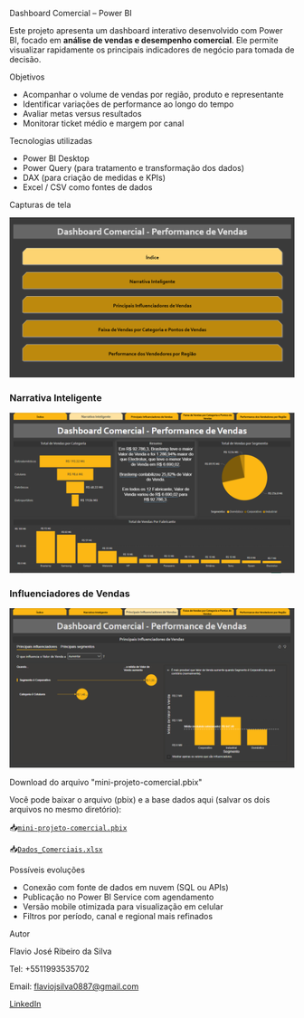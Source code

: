 Dashboard Comercial – Power BI

Este projeto apresenta um dashboard interativo desenvolvido com Power BI, focado em **análise de vendas e desempenho comercial**. Ele permite visualizar rapidamente os principais indicadores de negócio para tomada de decisão.

Objetivos

- Acompanhar o volume de vendas por região, produto e representante
- Identificar variações de performance ao longo do tempo
- Avaliar metas versus resultados
- Monitorar ticket médio e margem por canal

Tecnologias utilizadas

- Power BI Desktop
- Power Query (para tratamento e transformação dos dados)
- DAX (para criação de medidas e KPIs)
- Excel / CSV como fontes de dados

Capturas de tela

![Visão geral do dashboard](imagens/capa.PNG)
### Narrativa Inteligente
![Narrativa Inteligente](imagens/narrativa-inteligente.PNG)
### Influenciadores de Vendas
![Influenciadores de Vendas](imagens/influenciadores-vendas.PNG)

Download do arquivo "mini-projeto-comercial.pbix"

Você pode baixar o arquivo (pbix) e a base dados aqui (salvar os dois arquivos no mesmo diretório):

📥[`mini-projeto-comercial.pbix`](./mini-projeto-comercial.pbix)

📥[`Dados_Comerciais.xlsx`](./Dados_Comerciais.xlsx)

Possíveis evoluções

- Conexão com fonte de dados em nuvem (SQL ou APIs)
- Publicação no Power BI Service com agendamento
- Versão mobile otimizada para visualização em celular
- Filtros por período, canal e regional mais refinados

Autor

Flavio José Ribeiro da Silva  

Tel: +5511993535702

Email: flaviojsilva0887@gmail.com

[LinkedIn](https://www.linkedin.com/in/flavio-jose-ribeiro-da-silva-6258b77b/)  
